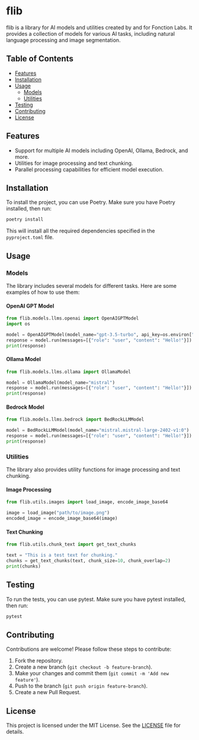 # flib

flib is a library for AI models and utilities created by and for Fonction Labs. It provides a collection of models for various AI tasks, including natural language processing and image segmentation.

## Table of Contents

- [Features](#features)
- [Installation](#installation)
- [Usage](#usage)
  - [Models](#models)
  - [Utilities](#utilities)
- [Testing](#testing)
- [Contributing](#contributing)
- [License](#license)

## Features

- Support for multiple AI models including OpenAI, Ollama, Bedrock, and more.
- Utilities for image processing and text chunking.
- Parallel processing capabilities for efficient model execution.

## Installation

To install the project, you can use Poetry. Make sure you have Poetry installed, then run:

```bash
poetry install
```

This will install all the required dependencies specified in the `pyproject.toml` file.

## Usage

### Models

The library includes several models for different tasks. Here are some examples of how to use them:

#### OpenAI GPT Model

```python
from flib.models.llms.openai import OpenAIGPTModel
import os

model = OpenAIGPTModel(model_name="gpt-3.5-turbo", api_key=os.environ["OPENAI_API_KEY"])
response = model.run(messages=[{"role": "user", "content": "Hello!"}])
print(response)
```

#### Ollama Model

```python
from flib.models.llms.ollama import OllamaModel

model = OllamaModel(model_name="mistral")
response = model.run(messages=[{"role": "user", "content": "Hello!"}])
print(response)
```

#### Bedrock Model

```python
from flib.models.llms.bedrock import BedRockLLMModel

model = BedRockLLMModel(model_name="mistral.mistral-large-2402-v1:0")
response = model.run(messages=[{"role": "user", "content": "Hello!"}])
print(response)
```

### Utilities

The library also provides utility functions for image processing and text chunking.

#### Image Processing

```python
from flib.utils.images import load_image, encode_image_base64

image = load_image("path/to/image.png")
encoded_image = encode_image_base64(image)
```

#### Text Chunking

```python
from flib.utils.chunk_text import get_text_chunks

text = "This is a test text for chunking."
chunks = get_text_chunks(text, chunk_size=10, chunk_overlap=2)
print(chunks)
```

## Testing

To run the tests, you can use pytest. Make sure you have pytest installed, then run:

```bash
pytest
```

## Contributing

Contributions are welcome! Please follow these steps to contribute:

1. Fork the repository.
2. Create a new branch (`git checkout -b feature-branch`).
3. Make your changes and commit them (`git commit -m 'Add new feature'`).
4. Push to the branch (`git push origin feature-branch`).
5. Create a new Pull Request.

## License

This project is licensed under the MIT License. See the [LICENSE](LICENSE) file for details.
